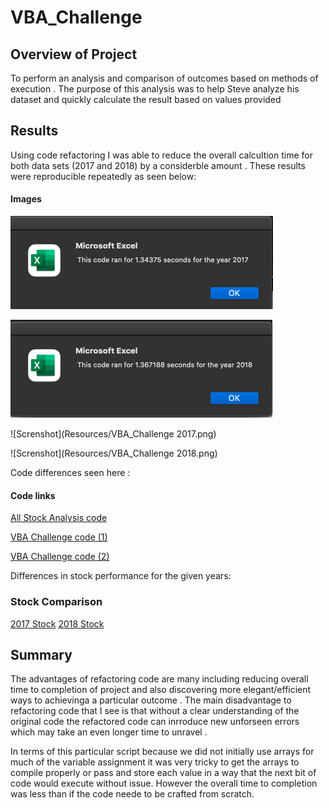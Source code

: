 # VBA_Challenge

## Overview of Project
To perform an analysis and comparison of outcomes based on methods of execution .
The purpose of this analysis was to help Steve analyze his dataset and quickly calculate the result based on values provided
## Results
Using code refactoring I was able to reduce the overall calcultion time for both data sets (2017 and 2018) by a considerble amount .
These results were reproducible repeatedly as seen below:
#### Images
![Screnshot](Resources/All_Stock_Analysis_2017.png)

![Screnshot](Resources/All_Stock_Analysis_2018.png)

![Screnshot](Resources/VBA_Challenge 2017.png)

![Screnshot](Resources/VBA_Challenge 2018.png)



Code differences seen here :
#### Code links
[All Stock Analysis code](https://github.com/Jusharry/stock-analysis/blob/2cd8666d63d47cb3b4cee08637ce287cd0fb82ac/Resources/All_Stock_Analysis_code.png)

[VBA Challenge code (1)](https://github.com/Jusharry/stock-analysis/blob/4a861946a7bbfbbe16d5ad1ca747bf689560275c/Resources/VBA_Challenge%20code(1).png)

[VBA Challenge code (2)](https://github.com/Jusharry/stock-analysis/blob/4a861946a7bbfbbe16d5ad1ca747bf689560275c/Resources/VBA_Challenge%20code%20(2).png)


Differences in stock performance for the given years:
### Stock Comparison
[2017 Stock](https://github.com/Jusharry/stock-analysis/blob/2cd8666d63d47cb3b4cee08637ce287cd0fb82ac/Resources/VBA_2017.png)
[2018 Stock](https://github.com/Jusharry/stock-analysis/blob/2cd8666d63d47cb3b4cee08637ce287cd0fb82ac/Resources/VBA_2018.png)

## Summary
The advantages of refactoring code are many including reducing overall time to completion of project and also discovering more elegant/efficient ways to achievinga a particular outcome .
The main disadvantage to refactoring code that I see is that without a clear understanding of the original code the refactored code can inrroduce new unforseen errors which may take an even longer time to unravel .

In terms of this particular script because we did not initially use arrays for much of the variable assignment it was very tricky to get the arrays to compile properly or pass and store each value in a way that the next bit of code would execute without issue.
However the overall time to completion was less than if the code neede to be crafted from scratch.

